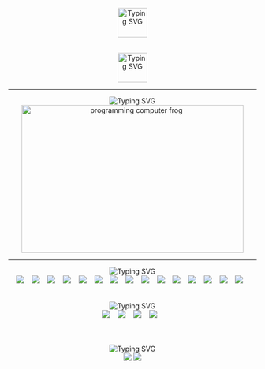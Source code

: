 
<div align="center">
   <p>
      <img src="https://readme-typing-svg.demolab.com?font=Fira+Code&duration=.1&pause=1000&color=F70000FF&center=true&multiline=true&width=435&lines=Hey+there,+i'm+Allen+Valdez" alt="Typing SVG" height="60" />
   </p>
   <br/>
      <img src="https://readme-typing-svg.demolab.com?font=Fira+Code&duration=4500&pause=1000&color=F70000FF&center=true&width=420&lines=Full+stack+software+engineer.;Experienced+developer.;Problem+solver.;Innovator.;Always+learning." alt="Typing SVG" height="60"/>
</div>

<hr/>
<div align="center">
   <img src="https://readme-typing-svg.demolab.com?font=Fira+Code&duration=1&pause=1000&color=F70000&center=true&vCenter=true&repeat=false&width=435&lines=Live+footage+of+me+programming..." alt="Typing SVG" />
   <br/>
    <img src="https://user-images.githubusercontent.com/68507863/200747936-9eb9aed0-73c9-4fa8-8d8d-1fea80d2de5b.gif" alt="programming computer frog" width="450" height="300"/>
</div>
<hr/>
<div align="center">
<img src="https://readme-typing-svg.demolab.com?font=Fira+Code&duration=1&pause=1000&color=F70000&center=true&vCenter=true&multiline=true&repeat=false&width=435&lines=%F0%9F%9B%A0%EF%B8%8F+My+Arsenal%3A" alt="Typing SVG" />
   <br/>
   <img src="https://img.shields.io/badge/react%20-%2320232a.svg?&style=for-the-badge&logo=react&logoColor=%2361DAFB"/>&nbsp&nbsp&nbsp
   <img src="https://img.shields.io/badge/javascript%20-%23323330.svg?&style=for-the-badge&logo=javascript&logoColor=%23F7DF1E"/>&nbsp&nbsp&nbsp
   <img src="https://img.shields.io/badge/c%23%20-%23239120.svg?&style=for-the-badge&logo=c-sharp&logoColor=white"/>&nbsp&nbsp&nbsp
   <img src="https://img.shields.io/badge/html5%20-%23E34F26.svg?&style=for-the-badge&logo=html5&logoColor=white"/>&nbsp&nbsp&nbsp
   <img src="https://img.shields.io/badge/css3%20-%231572B6.svg?&style=for-the-badge&logo=css3&logoColor=white"/>&nbsp&nbsp&nbsp
   <img src="https://img.shields.io/badge/express.js%20-%23404d59.svg?&style=for-the-badge"/>&nbsp&nbsp&nbsp
   <img src="https://img.shields.io/badge/bootstrap%20-%23563D7C.svg?&style=for-the-badge&logo=bootstrap&logoColor=white"/>&nbsp&nbsp&nbsp
   <img src="https://img.shields.io/badge/redux%20-%23593d88.svg?&style=for-the-badge&logo=redux&logoColor=white"/>&nbsp&nbsp&nbsp
   <img src="https://img.shields.io/badge/jquery%20-%230769AD.svg?&style=for-the-badge&logo=jquery&logoColor=white"/>&nbsp&nbsp&nbsp
   <img src="https://img.shields.io/badge/SASS%20-hotpink.svg?&style=for-the-badge&logo=SASS&logoColor=white"/>&nbsp&nbsp&nbsp
  	<img src="https://img.shields.io/badge/git%20-%23F05033.svg?&style=for-the-badge&logo=git&logoColor=white"/>&nbsp&nbsp&nbsp
   <img src="https://img.shields.io/badge/github%20-%23121011.svg?&style=for-the-badge&logo=github&logoColor=white"/>&nbsp&nbsp&nbsp
   <img src="https://img.shields.io/badge/firebase%20-%23039BE5.svg?&style=for-the-badge&logo=firebase"/>&nbsp&nbsp&nbsp
   <img src="https://img.shields.io/badge/mysql-%2300f.svg?&style=for-the-badge&logo=mysql&logoColor=white"/>&nbsp&nbsp&nbsp
   <img src ="https://img.shields.io/badge/sqlite-%2307405e.svg?&style=for-the-badge&logo=sqlite&logoColor=white"/>&nbsp&nbsp&nbsp
   <br/>
   <br/>
   <br/>
   <img src="https://readme-typing-svg.demolab.com?font=Fira+Code&duration=1&pause=1000&color=F70000&center=true&vCenter=true&multiline=true&repeat=false&width=435&lines=%F0%9F%91%A8%F0%9F%8F%BD%E2%80%8D%F0%9F%92%BB+Currently+Mastering%3A" alt="Typing SVG" />
   <br/>
      <img src="https://img.shields.io/badge/c++%20-%2300599C.svg?&style=for-the-badge&logo=c%2B%2B&ogoColor=white"/>&nbsp&nbsp&nbsp
      <img src="https://img.shields.io/badge/java-%23ED8B00.svg?&style=for-the-badge&logo=java&logoColor=white"/>&nbsp&nbsp&nbsp
      <img src="https://img.shields.io/badge/AWS%20-%23FF9900.svg?&style=for-the-badge&logo=amazon-aws&logoColor=white"/>&nbsp&nbsp&nbsp
      <img src="https://img.shields.io/badge/azure%20-%230072C6.svg?&style=for-the-badge&logo=azure-devops&logoColor=white"/>&nbsp&nbsp&nbsp
</div>
<div>
   <br/>
   <br/>
   <br/>
<div align="center" height="50">
 <img src="https://readme-typing-svg.demolab.com?font=Fira+Code&duration=1000&pause=1000&color=F70000&center=true&vCenter=true&multiline=true&repeat=false&width=435&lines=%F0%9F%93%B1+Social+Media%3A" alt="Typing SVG" />
   <br/>
<!--    <a href="https://www.linkedin.com/in/allen-valdez-b770291b4/"><img src="https://user-images.githubusercontent.com/68507863/200756509-d8f7c7f6-1f10-4bc0-9419-d070e7b946d7.png" alt="red linkedin logo" width="30" height="30"/></a> -->
   	<a href="https://www.linkedin.com/in/allen-valdez/"><img src="https://img.shields.io/badge/linkedin%20-%230077B5.svg?&style=for-the-badge&logo=linkedin&logoColor=white"/><a/>
         <a href="https://twitter.com/AValdez98"><img src="https://img.shields.io/badge/@AValdez98%20-%231DA1F2.svg?&style=for-the-badge&logo=Twitter&logoColor=white"/><a/>
<div>
    
</div>
<!---
Allen-Valdez/Allen-Valdez is a ✨ special ✨ repository because its `README.md` (this file) appears on your GitHub profile.
You can click the Preview link to take a look at your changes.
--->
